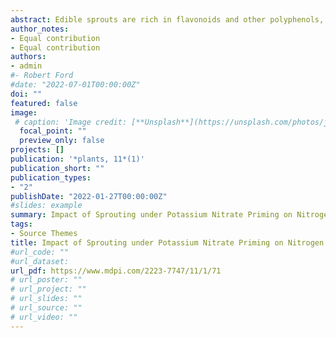 ```yaml
---
abstract: Edible sprouts are rich in flavonoids and other polyphenols, as well as proteins, minerals, and vitamins. Increasing sprout consumption necessitates improving their quality, palatability, and bioactivity. The purpose of this study was to test how KNO3 priming affects the sprouting process species on three Medicago species (Medicago indicus, Medicago interexta, and Medicago polymorpha) and their nutritional values. Targeted species of Medicago were primed with KNO3, and the levels of different primary and secondary metabolites were determined. KNO3 induced biomass accumulation in the sprouts of the three species, accompanied by an increased content of total mineral nutrients, pigments, vitamins, and essential amino acids. Besides, our results showed that KNO3 enhanced the activity of nitrate reductase (NR), glutamate dehydrogenase (GDH), and glutamine synthetase (GS) enzymes, which are involved in the nitrogen metabolism and GOGAT cycle, which, in turn, increase the nitrogen and protein production. KNO3 treatment improved the bioactive compound activities of Medicago sprouts by increasing total phenolic and flavonoid contents and enhancing the antioxidant and antidiabetic activities. Furthermore, species-specific responses toward KNO3 priming were noticeable, where Medicago interexta showed the highest antioxidant and antidiabetic activities, followed by Medicago polymorpha. Overall, this study sheds the light on the physiological and biochemical bases of growth, metabolism, and tissue quality improvement impact of KNO3 on Medicago sprouts. 
author_notes:
- Equal contribution
- Equal contribution
authors:
- admin
#- Robert Ford
#date: "2022-07-01T00:00:00Z"
doi: ""
featured: false
image:
 # caption: 'Image credit: [**Unsplash**](https://unsplash.com/photos/jdD8gXaTZsc)'
  focal_point: ""
  preview_only: false
projects: []
publication: '*plants, 11*(1)'
publication_short: ""
publication_types:
- "2"
publishDate: "2022-01-27T00:00:00Z"
#slides: example
summary: Impact of Sprouting under Potassium Nitrate Priming on Nitrogen Assimilation and Bioactivity of Three Medicago Species
tags:
- Source Themes
title: Impact of Sprouting under Potassium Nitrate Priming on Nitrogen Assimilation and Bioactivity of Three Medicago Species
#url_code: ""
#url_dataset: 
url_pdf: https://www.mdpi.com/2223-7747/11/1/71
# url_poster: ""
# url_project: ""
# url_slides: ""
# url_source: ""
# url_video: ""
---
```


